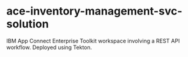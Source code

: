 # ace-inventory-management-svc-solution
 IBM App Connect Enterprise Toolkit workspace involving a REST API workflow.  Deployed using Tekton.
